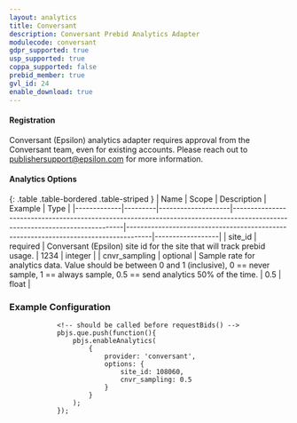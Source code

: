 ```yaml
---
layout: analytics
title: Conversant
description: Conversant Prebid Analytics Adapter
modulecode: conversant
gdpr_supported: true
usp_supported: true
coppa_supported: false
prebid_member: true
gvl_id: 24
enable_download: true
---
```


#### Registration

Conversant (Epsilon) analytics adapter requires approval from the
Conversant team, even for existing accounts. Please reach out to
publishersupport@epsilon.com for more information.

#### Analytics Options

{: .table .table-bordered .table-striped }
| Name         | Scope              | Description                                                                                                                 | Example                                                                             | Type             |
|-------------|---------|--------------------|-----------------------------------------------------------------------------------------------------------------------------|-------------------------------------------------------------------------------------|------------------|
| site_id | required  | Conversant (Epsilon) site id for the site that will track prebid usage. | 1234  | integer |
| cnvr_sampling | optional | Sample rate for analytics data. Value should be between 0 and 1 (inclusive), 0 == never sample,  1 == always sample, 0.5 == send analytics 50% of the time.   | 0.5  | float |

### Example Configuration

```
            <!-- should be called before requestBids() -->
            pbjs.que.push(function(){
                pbjs.enableAnalytics(
                    {
                        provider: 'conversant',
                        options: {
                            site_id: 108060,
                            cnvr_sampling: 0.5
                        }
                    }
                );
            });
```
